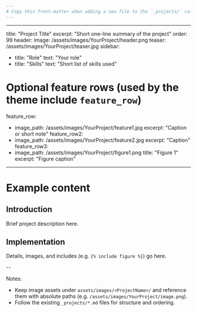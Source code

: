 ```yaml
---
# Copy this front-matter when adding a new file to the `_projects/` collection.
---
```


---
title: "Project Title"
excerpt: "Short one-line summary of the project"
order: 99
header:
  image: /assets/images/YourProject/header.png
  teaser: /assets/images/YourProject/teaser.jpg
sidebar:
  - title: "Role"
    text: "Your role"
  - title: "Skills"
    text: "Short list of skills used"

# Optional feature rows (used by the theme include `feature_row`)
feature_row:
  - image_path: /assets/images/YourProject/feature1.jpg
    excerpt: "Caption or short note"
feature_row2:
  - image_path: /assets/images/YourProject/feature2.jpg
    excerpt: "Caption"
feature_row3:
  - image_path: /assets/images/YourProject/figure1.png
    title: "Figure 1"
    excerpt: "Figure caption"
---

# Example content

## Introduction

Brief project description here.

## Implementation

Details, images, and includes (e.g. `{% include figure %}`) go here.

--

Notes:
- Keep image assets under `assets/images/<ProjectName>/` and reference them with absolute paths (e.g. `/assets/images/YourProject/image.png`).
- Follow the existing `_projects/*.md` files for structure and ordering.
